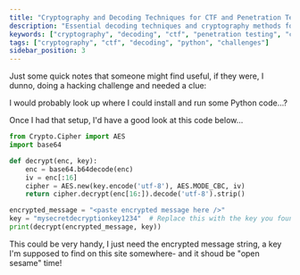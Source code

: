 ```yaml
---
title: "Cryptography and Decoding Techniques for CTF and Penetration Testing"
description: "Essential decoding techniques and cryptography methods for CTF challenges and penetration testing. Includes Python scripts and practical examples."
keywords: ["cryptography", "decoding", "ctf", "penetration testing", "cipher", "encoding", "python", "hacking challenges"]
tags: ["cryptography", "ctf", "decoding", "python", "challenges"]
sidebar_position: 3
---
```


Just some quick notes that someone might find useful, if they were, I dunno, doing a hacking challenge and needed a clue:

I would probably look up where I could install and run some Python code...?

Once I had that setup, I'd have a good look at this code below...

```python
from Crypto.Cipher import AES
import base64

def decrypt(enc, key):
    enc = base64.b64decode(enc)
    iv = enc[:16]
    cipher = AES.new(key.encode('utf-8'), AES.MODE_CBC, iv)
    return cipher.decrypt(enc[16:]).decode('utf-8').strip()

encrypted_message = "<paste encrypted message here />"
key = "mysecretdecryptionkey1234"  # Replace this with the key you found
print(decrypt(encrypted_message, key))
```

This could be very handy, I just need the encrypted message string, a key I'm supposed to find on this site somewhere- and it shoud be "open sesame" time!
